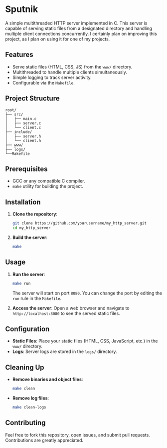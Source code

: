 # Sputnik

A simple multithreaded HTTP server implemented in C. This server is capable of serving static files from a designated directory and handling multiple client connections concurrently. 
I certainly plan on improving this project, as I plan on using it for one of my projects.

## Features

- Serve static files (HTML, CSS, JS) from the `www/` directory.
- Multithreaded to handle multiple clients simultaneously.
- Simple logging to track server activity.
- Configurable via the `Makefile`.

## Project Structure

```
root/
├── src/
│   ├── main.c
│   ├── server.c
│   └── client.c
├── include/
│   ├── server.h
│   └── client.h
├── www/
├── logs/
└──Makefile
```

## Prerequisites

- GCC or any compatible C compiler.
- `make` utility for building the project.

## Installation

1. **Clone the repository**:
   ```bash
   git clone https://github.com/yourusername/my_http_server.git
   cd my_http_server
   ```

2. **Build the server**:
   ```bash
   make
   ```

## Usage

1. **Run the server**:
   ```bash
   make run
   ```

   The server will start on port `8080`. You can change the port by editing the `run` rule in the `Makefile`.

2. **Access the server**:
   Open a web browser and navigate to `http://localhost:8080` to see the served static files.

## Configuration

- **Static Files**: Place your static files (HTML, CSS, JavaScript, etc.) in the `www/` directory.
- **Logs**: Server logs are stored in the `logs/` directory.

## Cleaning Up

- **Remove binaries and object files**:
  ```bash
  make clean
  ```

- **Remove log files**:
  ```bash
  make clean-logs
  ```

## Contributing

Feel free to fork this repository, open issues, and submit pull requests. Contributions are greatly appreciated.
